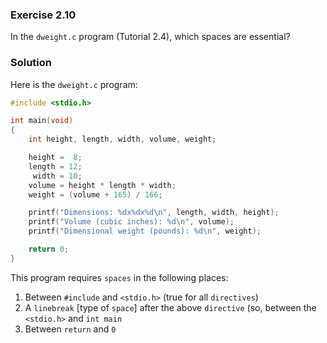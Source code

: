 ### Exercise 2.10
In the `dweight.c` program (Tutorial 2.4), which spaces are essential?

### Solution
Here is the `dweight.c` program:

```c
#include <stdio.h>

int main(void)
{
	int height, length, width, volume, weight;

	height =  8;
	length = 12;
	 width = 10;
	volume = height * length * width;
	weight = (volume + 165) / 166;

	printf("Dimensions: %dx%dx%d\n", length, width, height);
	printf("Volume (cubic inches): %d\n", volume);
	printf("Dimensional weight (pounds): %d\n", weight);

	return 0;
}
```
This program requires `spaces` in the following places:

1. Between `#include` and `<stdio.h>` (true for all `directives`)  
2. A `linebreak` [type of `space`] after the above `directive` (so, between the `<stdio.h>` and `int main`  
3. Between `return` and `0`  

